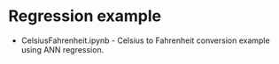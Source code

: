 # Regression example

- CelsiusFahrenheit.ipynb - Celsius to Fahrenheit conversion example using ANN regression. 